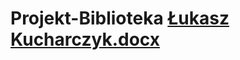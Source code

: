 # Projekt-Biblioteka [Łukasz Kucharczyk.docx](https://github.com/user-attachments/files/18729442/Lukasz.Kucharczyk.docx)



